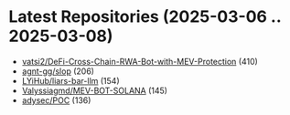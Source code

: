 # Latest Repositories (2025-03-06 .. 2025-03-08)

- [vatsi2/DeFi-Cross-Chain-RWA-Bot-with-MEV-Protection](https://github.com/vatsi2/DeFi-Cross-Chain-RWA-Bot-with-MEV-Protection) (410)
- [agnt-gg/slop](https://github.com/agnt-gg/slop) (206)
- [LYiHub/liars-bar-llm](https://github.com/LYiHub/liars-bar-llm) (154)
- [Valyssiagmd/MEV-BOT-SOLANA](https://github.com/Valyssiagmd/MEV-BOT-SOLANA) (145)
- [adysec/POC](https://github.com/adysec/POC) (136)
